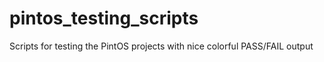 pintos_testing_scripts
======================

Scripts for testing the PintOS projects with nice colorful PASS/FAIL output
